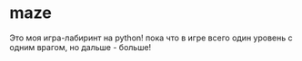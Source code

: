 # maze
Это моя игра-лабиринт на python! пока что в игре всего один уровень с одним врагом, но дальше - больше!
